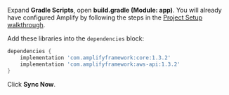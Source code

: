 Expand **Gradle Scripts**, open **build.gradle (Module: app)**. You will already have configured Amplify by following the steps in the [Project Setup walkthrough](~/lib/project-setup/create-application.md).

Add these libraries into the `dependencies` block:
```groovy
dependencies {
    implementation 'com.amplifyframework:core:1.3.2'
    implementation 'com.amplifyframework:aws-api:1.3.2'
}
```

Click **Sync Now**.
